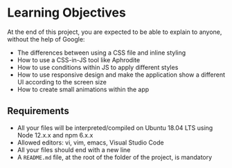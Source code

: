 # Learning Objectives

At the end of this project, you are expected to be able to explain to anyone, without the help of Google:

- The differences between using a CSS file and inline styling
- How to use a CSS-in-JS tool like Aphrodite
- How to use conditions within JS to apply different styles
- How to use responsive design and make the application show a different UI according to the screen size
- How to create small animations within the app

## Requirements

- All your files will be interpreted/compiled on Ubuntu 18.04 LTS using Node 12.x.x and npm 6.x.x
- Allowed editors: vi, vim, emacs, Visual Studio Code
- All your files should end with a new line
- A `README.md` file, at the root of the folder of the project, is mandatory
